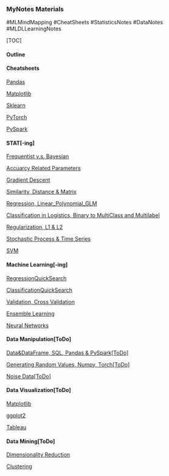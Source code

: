### MyNotes Materials
#MLMindMapping
#CheatSheets
#StatisticsNotes
#DataNotes
#MLDLLearningNotes

[TOC]
#### Outline

#### Cheatsheets

[Pandas](https://github.com/wuyueliuye/MyNotes/blob/master/CheatSheets/Pandas%20DataFrame%20Notes.pdf)

[Matplotlib](https://github.com/wuyueliuye/MyNotes/blob/master/CheatSheets/Matplotlib%20Notes.pdf)

[Sklearn](https://github.com/wuyueliuye/MyNotes/blob/master/AlgorithmCheatSheet.pdf)

[PyTorch](https://github.com/wuyueliuye/MyNotes/blob/master/CheatSheets/Pytorch_Cheatsheet.pdf)

[PySpark](https://github.com/wuyueliuye/MyNotes/tree/master/CheatSheets/PySpark)


#### STAT[-ing]

[Frequentist v.s. Bayesian](https://github.com/wuyueliuye/MyNotes/blob/master/Frequentist%20vs%20Bayesian.pdf)

[Accuarcy Related Parameters](https://github.com/wuyueliuye/MyNotes/blob/master/Accuracy_Precision_Recall_RoC_AUC_PR.pdf)

[Gradient Descent](https://github.com/wuyueliuye/MyNotes/blob/master/Gradient_Descent.pdf)

[Similarity, Distance & Matrix](https://github.com/wuyueliuye/MyNotes/blob/master/Similarity%2C%20Distance%20%26%20Matrix.pdf)

[Regression, Linear_Polynomial_GLM](https://github.com/wuyueliuye/MyNotes/blob/master/Regression%2C%20Linear_Polynomial_GeneralizedLinear.pdf)

[Classification in Logistics, Binary to MultiClass and Multilabel](https://github.com/wuyueliuye/MyNotes/blob/master/Classification_Binary_vs_Multiple.pdf)

[Regularization, L1 & L2]()

[Stochastic Process & Time Series]()

[SVM]()

#### Machine Learning[-ing]

[RegressionQuickSearch]()

[ClassificationQuickSearch]()

[Validation, Cross Validation]()

[Ensemble Learning](https://github.com/wuyueliuye/MyNotes/blob/master/EnsembleLearning.md)

[Neural Networks]()


#### Data Manipulation[ToDo]

[Data&DataFrame, SQL, Pandas & PySpark[ToDo]]()

[Generating Random Values, Numpy, Torch[ToDo]]()

[Noise Data[ToDo]]()

#### Data Visualization[ToDo]

[Matplotlib]()

[ggplot2]()

[Tableau]()

#### Data Mining[ToDo]

[Dimensionality Reduction]()

[Clustering]()
